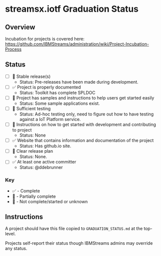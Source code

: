 # streamsx.iotf Graduation Status


## Overview
Incubation for projects is covered here: https://github.com/IBMStreams/administration/wiki/Project-Incubation-Process

## Status

- [ ] :large_orange_diamond: Stable release(s)
  * Status: Pre-releases have been made during development.
- [ ] :white_check_mark: Project is properly documented
  * Status: Toolkit has complete SPLDOC
- [ ] :large_orange_diamond: Project has samples and instructions to help users get started easily
  * Status: Some sample applications exist.
- [ ] :red_circle: Sufficient testing
  * Status: Ad-hoc testing only, need to figure out how to have testing against a IoT Platform service.
- [ ] :red_circle: Instructions on how to get started with development and contributing to project
  * Status: None
- [ ] :white_check_mark: Website that contains information and documentation of the project
  * Status: Has github.io site.
- [ ] :red_circle: Clear release plan
  * Status: None.
- [ ] :white_check_mark: At least one active committer
  * Status: @ddebrunner

### Key
* :white_check_mark: - Complete
* :large_orange_diamond: - Partially complete
* :red_circle: - Not complete/started or unknown

## Instructions
A project should have this file copied to `GRADUATION_STATUS.md` at the top-level.

Projects self-report their status though IBMStreams admins may override any status.
